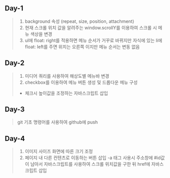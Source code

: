 ## Day-1
>1. background 속성 (repeat, size, position, attachment)
>2. 현재 스크롤 위치 값을 알려주는 window.scrollY를 이용하여 스크롤 시 메뉴 색상을 변경
>3. ul에 float: right를 적용하면 메뉴 순서가 거꾸로 바뀌지만 자식에 있는 li에 float: left를 주면 위치는 오른쪽 이지만 메뉴 순서는 변동 없음

## Day-2
>1. 미디어 쿼리를 사용하여 해상도별 메뉴바 변경
>2. checkbox를 이용하여 메뉴 버튼 생성 및 드롭다운 메뉴 구성
>- 체크시 높이값을 조정하는 자바스크립트 삽입

## Day-3
> git 기초 명령어를 사용하여 github에 push

## Day-4
>1. 이미지 사이즈 화면에 따른 크기 조정 
>2. 페이지 내 다른 컨텐츠로 이동하는 버튼 삽입
-a 태그 사용시 주소창에 #id값이 남아서 자바스크립트를 사용하여 스크롤 위치값을 구한 뒤 href에 자바스크립트 삽입